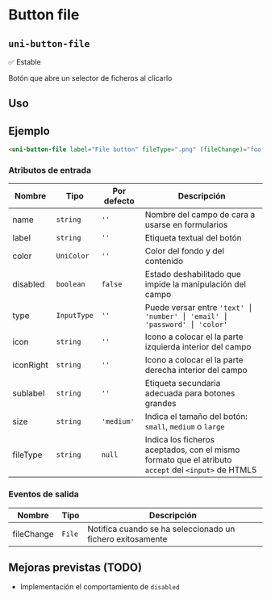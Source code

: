 Button file
===================
`uni-button-file`
---
:white_check_mark: Estable

Botón que abre un selector de ficheros al clicarlo

## Uso

## Ejemplo

```html
<uni-button-file label="File button" fileType=".png" (fileChange)="foo($event)"></uni-button-file>
```

### Atributos de entrada

| Nombre      | Tipo        | Por defecto | Descripción 
| ----------- | ----------- | ----------- | -----------
| name        | `string`    | `''`        | Nombre del campo de cara a usarse en formularios
| label       | `string`    | `''`        | Etiqueta textual del botón
| color       | `UniColor`  | `''`        | Color del fondo y del contenido
| disabled    | `boolean`   | `false`     | Estado deshabilitado que impide la manipulación del campo
| type        | `InputType` | `''`        | Puede versar entre `'text' ⎮ 'number' ⎮ 'email' ⎮ 'password' ⎮ 'color'`
| icon        | `string`    | `''`        | Icono a colocar el la parte izquierda interior del campo
| iconRight   | `string`    | `''`        | Icono a colocar el la parte derecha interior del campo
| sublabel    | `string`    | `''`        | Etiqueta secundaria adecuada para botones grandes
| size        | `string`    | `'medium'`  | Indica el tamaño del botón: `small`, `medium` o `large`
| fileType    | `string`    | `null`      | Indica los ficheros aceptados, con el mismo formato que el atributo `accept` del `<input>` de HTML5

### Eventos de salida

| Nombre     | Tipo      | Descripción
| ---------- | --------- | -----------
| fileChange | `File`    | Notifica cuando se ha seleccionado un fichero exitosamente


## Mejoras previstas (TODO)

- Implementación el comportamiento de `disabled`
